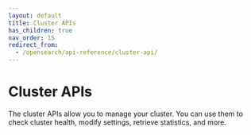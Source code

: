 ```yaml
---
layout: default
title: Cluster APIs
has_children: true
nav_order: 15
redirect_from:
  - /opensearch/api-reference/cluster-api/
---
```


# Cluster APIs

The cluster APIs allow you to manage your cluster. You can use them to check cluster health, modify settings, retrieve statistics, and more.
